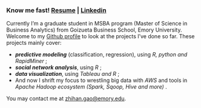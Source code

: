  
### Know me fast! [Resume](https://zihg.github.io/Gao-Zhihan%20(Kay).pdf) | [Linkedin](https://www.linkedin.com/in/zhihangao)

Currently I’m a graduate student in MSBA program (Master of Science in Business Analytics) from Goizueta Business School, Emory University. Welcome to my [Github profile](https://github.com/ZiHG) to look at the projects I’ve done so far. These projects mainly cover: 

+ ***predictive modeling*** (classification, regression), using <span style="color:gunmetal">*R, python and RapidMiner* </span>; 
+ ***social network analysis***, using <span style="color:gunmetal">*R* </span>; 
+ ***data visualization***, using <span style="color:gunmetal">*Tableau and R* </span>;
+ And now I shrift my focus to wrestling big data with <span style="color:gunmetal">*AWS* </span> and tools in <span style="color:gunmetal">*Apache Hadoop ecosystem (Spark, Sqoop, Hive and more)* </span>. 


You may contact me at zhihan.gao@emory.edu.







